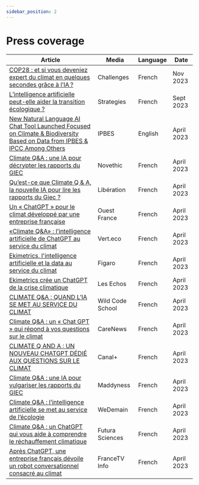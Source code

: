 ```yaml
---
sidebar_position: 2
---
```


# Press coverage

| Article | Media | Language | Date |
| --- | --- | --- | --- | 
| [COP28 : et si vous deveniez expert du climat en quelques secondes grâce à l’IA ?](https://www.challenges.fr/green-economie/cop28-et-si-vous-deveniez-expert-du-climat-en-quelques-secondes-grace-a-l-ia_875409) | Challenges | French | Nov 2023 |
| [L’intelligence artificielle peut-elle aider la transition écologique ?](https://www.strategies.fr/actualites/culture-tech/LQ2342247C/lintelligence-artificielle-peut-elle-aider-la-transition-ecologique.html) | Strategies | French | Sept 2023 |
| [New Natural Language AI Chat Tool Launched Focused on Climate & Biodiversity Based on Data from IPBES & IPCC Among Others](https://www.ipbes.net/impact/66580) | IPBES | English | April 2023 |
| [Climate Q&A : une IA pour décrypter les rapports du GIEC](https://www.novethic.fr/actualite/environnement/climat/isr-rse/climate-q-a-une-ia-pour-decrypter-les-rapports-du-giec-151460.html) | Novethic | French | April 2023 |
| [Qu’est-ce que Climate Q & A, la nouvelle IA pour lire les rapports du Giec ?](https://www.liberation.fr/environnement/climat/quest-ce-que-climate-q-a-la-nouvelle-ia-pour-lire-les-rapports-du-giec-20230411_OKLEL753XBHAVK6GPNK3XV72FU/) | Libération | French | April 2023 |
| [Un « ChatGPT » pour le climat développé par une entreprise française](https://www.ouest-france.fr/environnement/climat/un-chatgpt-pour-le-climat-developpe-par-une-entreprise-francaise-00356978-d85d-11ed-8d82-b6c0f24c6e0e) | Ouest France | French | April 2023 |
| [«Climate Q&A» : l’intelligence artificielle de ChatGPT au service du climat](https://vert.eco/articles/climate-qa-lintelligence-artificielle-de-chatgpt-au-service-du-climat) | Vert.eco | French | April 2023 |
| [Ekimetrics, l'intelligence artificielle et la data au service du climat](https://www.lefigaro.fr/secteur/high-tech/ekimetrics-l-intelligence-artificielle-et-la-data-au-service-du-climat-20230409) | Figaro | French | April 2023 |
| [Ekimetrics crée un ChatGPT de la crise climatique](https://www.lesechos.fr/pme-regions/innovateurs/ekimetrics-cree-un-chatgpt-de-la-crise-climatique-valide-avec-le-giec-1940098) | Les Echos | French | April 2023 |
| [CLIMATE Q&A : QUAND L’IA SE MET AU SERVICE DU CLIMAT](https://www.wildcodeschool.com/fr-fr/blog/climate-qa-quand-lia-se-met-au-service-du-climat) | Wild Code School | French | April 2023 |
| [Climate Q&A : un « Chat GPT » qui répond à vos questions sur le climat](https://www.carenews.com/carenews-info/news/climate-qa-un-chat-gpt-qui-repond-a-vos-questions-sur-le-climat) | CareNews | French | April 2023 |
| [CLIMATE Q AND A : UN NOUVEAU CHATGPT DÉDIÉ AUX QUESTIONS SUR LE CLIMAT](https://leseclaireurs.canalplus.com/articles/comprendre/climate-q-and-a-le-nouveau-chatgpt-dedie-aux-questions-sur-le-climat) | Canal+ | French | April 2023 |
| [Climate Q&A : une IA pour vulgariser les rapports du GIEC](https://www.maddyness.com/2023/05/22/climate-qa-giec/) | Maddyness | French | April 2023 |
| [Climate Q&A : l’intelligence artificielle se met au service de l’écologie](https://www.wedemain.fr/inventer/climate-qa-lintelligence-artificielle-se-met-au-service-de-lecologie/) | WeDemain | French | April 2023 |
| [Climate Q&A : un ChatGPT qui vous aide à comprendre le réchauffement climatique](https://www.futura-sciences.com/planete/actualites/rechauffement-climatique-climate-q-a-chatgpt-vous-aide-comprendre-rechauffement-climatique-104672/) | Futura Sciences | French | April 2023 |
| [Après ChatGPT, une entreprise français dévoile un robot conversationnel consacré au climat](https://www.francetvinfo.fr/replay-radio/le-billet-vert/apres-chatgpt-une-entreprise-francais-devoile-un-robot-conversationnel-consacre-au-climat_5736308.html) | FranceTV Info | French | April 2023 |